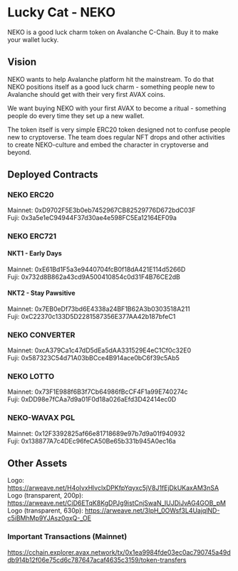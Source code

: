 # Lucky Cat - NEKO
NEKO is a good luck charm token on Avalanche C-Chain. Buy it to make your wallet lucky.

## Vision
NEKO wants to help Avalanche platform hit the mainstream. To do that NEKO positions itself as a good luck charm - something people new to Avalanche should get with their very first AVAX coins. 

We want buying NEKO with your first AVAX to become a ritual - something people do every time they set up a new wallet.

The token itself is very simple ERC20 token designed not to confuse people new to cryptoverse. The team does regular NFT drops and other activities to create NEKO-culture and embed the character in cryptoverse and beyond.

## Deployed Contracts

### NEKO ERC20
Mainnet: 0xD9702F5E3b0eb7452967CB82529776D672bdC03F  
Fuji: 0x3a5e1eC94944F37d30ae4e598FC5Ea12164EF09a  

### NEKO ERC721
#### NKT1 - Early Days
Mainnet: 0xE61Bd1F5a3e9440704fcB0f18dA421E114d5266D  
Fuji: 0x732d8B862a43cd9A500410854c0d31F4B76CE2dB  

#### NKT2 - Stay Pawsitive
Mainnet: 0x7EB0eDf73bd6E4338a24BF1B62A3b0303518A211  
Fuji: 0xC22370c133D5D2281587356E377AA42b187bfeC1  

### NEKO CONVERTER
Mainnet: 0xcA379Ca1c47dD5dEa5dAA331529E4eC1Cf0c32E0  
Fuji: 0x587323C54d71A03bBCce4B914ace0bC6f39c5Ab5  

### NEKO LOTTO
Mainnet: 0x73F1E988f6B3f7Cb64986fBcCF4F1a99E740274c  
Fuji: 0xDD98e7fCAa7d9a01F0d18a026aEfd3D42414ec0D

### NEKO-WAVAX PGL
Mainnet: 0x12F3392825af66e81718689e97b7d9a01f940932  
Fuji: 0x138877A7c4DEc96feCA50Be65b331b945A0ec16a  

## Other Assets
Logo: https://arweave.net/H4oIvxHlvclxDPKfpYqyxc5jV8J1fEjDkUKaxAM3nSA  
Logo (transparent, 200p): https://arweave.net/CiD6ETqK8KgDPJg9istCnjSwaN_IUJDiJvAG4GOB_pM  
Logo (transparent, 630p): https://arweave.net/3IpH_0OWsf3L4UajqlND-c5iBMhMp9YJAsz0gxQ-_OE

### Important Transactions (Mainnet)
https://cchain.explorer.avax.network/tx/0x1ea9984fde03ec0ac790745a49ddb914b12f06e75cd6c787647acaf4635c3159/token-transfers